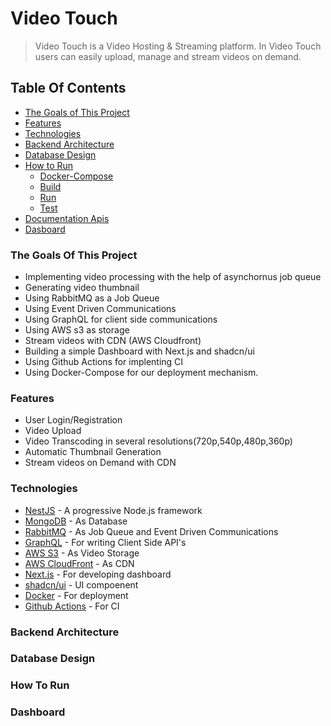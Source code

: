 # Video Touch
> Video Touch is a Video Hosting & Streaming platform. In Video Touch users can easily upload, manage and stream videos on demand.

## Table Of Contents
- [The Goals of This Project](#goal)
- [Features](#features)
- [Technologies](#technologies---libraries)
- [Backend Architecture](#the-domain-and-bounded-context---service-boundary)
- [Database Design](#structure-of-project)
- [How to Run](#how-to-run)
  - [Docker-Compose](#docker-compose)
  - [Build](#build)
  - [Run](#run)
  - [Test](#test)
- [Documentation Apis](#documentation-apis)
- [Dasboard](#dashboard)

<a id="goal"></a>
### The Goals Of This Project
*  Implementing video processing with the help of asynchornus job queue
*  Generating video thumbnail
*  Using RabbitMQ as a Job Queue
*  Using Event Driven Communications
*  Using GraphQL for client side communications
*  Using AWS s3 as storage
*  Stream videos with CDN (AWS Cloudfront)
*  Building a simple Dashboard with Next.js and shadcn/ui
*  Using Github Actions for implenting CI
*  Using Docker-Compose for our deployment mechanism.

<a id="features"></a>
### Features
* User Login/Registration
* Video Upload
* Video Transcoding in several resolutions(720p,540p,480p,360p)
* Automatic Thumbnail Generation
* Stream videos on Demand with CDN

<a id="technologies"></a>
### Technologies
* [NestJS](https://nestjs.com/) - A progressive Node.js framework
* [MongoDB](https://www.mongodb.com/) - As Database
* [RabbitMQ](https://www.rabbitmq.com/) - As Job Queue and Event Driven Communications
* [GraphQL](https://graphql.org/) - For writing Client Side API's
* [AWS S3](https://aws.amazon.com/s3/) - As Video Storage
* [AWS CloudFront](https://aws.amazon.com/cloudfront/) - As CDN
* [Next.js](https://nextjs.org/) - For developing dashboard
* [shadcn/ui](https://ui.shadcn.com/) - UI compoenent
* [Docker](https://www.docker.com/) - For deployment
* [Github Actions](https://github.com/features/actions) - For CI

<a id="backend-architectire"></a>
### Backend Architecture

<a id="database-design"></a>
### Database Design

<a id="how-to-run"></a>
### How To Run

<a id="dashboard"></a>
### Dashboard


